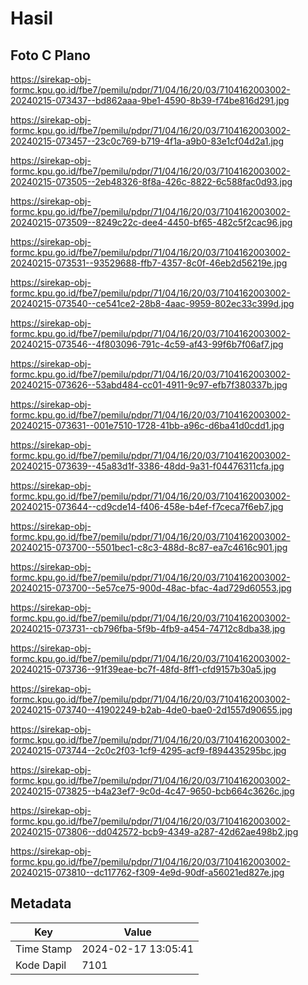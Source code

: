 # Hasil

## Foto C Plano

https://sirekap-obj-formc.kpu.go.id/fbe7/pemilu/pdpr/71/04/16/20/03/7104162003002-20240215-073437--bd862aaa-9be1-4590-8b39-f74be816d291.jpg

https://sirekap-obj-formc.kpu.go.id/fbe7/pemilu/pdpr/71/04/16/20/03/7104162003002-20240215-073457--23c0c769-b719-4f1a-a9b0-83e1cf04d2a1.jpg

https://sirekap-obj-formc.kpu.go.id/fbe7/pemilu/pdpr/71/04/16/20/03/7104162003002-20240215-073505--2eb48326-8f8a-426c-8822-6c588fac0d93.jpg

https://sirekap-obj-formc.kpu.go.id/fbe7/pemilu/pdpr/71/04/16/20/03/7104162003002-20240215-073509--8249c22c-dee4-4450-bf65-482c5f2cac96.jpg

https://sirekap-obj-formc.kpu.go.id/fbe7/pemilu/pdpr/71/04/16/20/03/7104162003002-20240215-073531--93529688-ffb7-4357-8c0f-46eb2d56219e.jpg

https://sirekap-obj-formc.kpu.go.id/fbe7/pemilu/pdpr/71/04/16/20/03/7104162003002-20240215-073540--ce541ce2-28b8-4aac-9959-802ec33c399d.jpg

https://sirekap-obj-formc.kpu.go.id/fbe7/pemilu/pdpr/71/04/16/20/03/7104162003002-20240215-073546--4f803096-791c-4c59-af43-99f6b7f06af7.jpg

https://sirekap-obj-formc.kpu.go.id/fbe7/pemilu/pdpr/71/04/16/20/03/7104162003002-20240215-073626--53abd484-cc01-4911-9c97-efb7f380337b.jpg

https://sirekap-obj-formc.kpu.go.id/fbe7/pemilu/pdpr/71/04/16/20/03/7104162003002-20240215-073631--001e7510-1728-41bb-a96c-d6ba41d0cdd1.jpg

https://sirekap-obj-formc.kpu.go.id/fbe7/pemilu/pdpr/71/04/16/20/03/7104162003002-20240215-073639--45a83d1f-3386-48dd-9a31-f04476311cfa.jpg

https://sirekap-obj-formc.kpu.go.id/fbe7/pemilu/pdpr/71/04/16/20/03/7104162003002-20240215-073644--cd9cde14-f406-458e-b4ef-f7ceca7f6eb7.jpg

https://sirekap-obj-formc.kpu.go.id/fbe7/pemilu/pdpr/71/04/16/20/03/7104162003002-20240215-073700--5501bec1-c8c3-488d-8c87-ea7c4616c901.jpg

https://sirekap-obj-formc.kpu.go.id/fbe7/pemilu/pdpr/71/04/16/20/03/7104162003002-20240215-073700--5e57ce75-900d-48ac-bfac-4ad729d60553.jpg

https://sirekap-obj-formc.kpu.go.id/fbe7/pemilu/pdpr/71/04/16/20/03/7104162003002-20240215-073731--cb796fba-5f9b-4fb9-a454-74712c8dba38.jpg

https://sirekap-obj-formc.kpu.go.id/fbe7/pemilu/pdpr/71/04/16/20/03/7104162003002-20240215-073736--91f39eae-bc7f-48fd-8ff1-cfd9157b30a5.jpg

https://sirekap-obj-formc.kpu.go.id/fbe7/pemilu/pdpr/71/04/16/20/03/7104162003002-20240215-073740--41902249-b2ab-4de0-bae0-2d1557d90655.jpg

https://sirekap-obj-formc.kpu.go.id/fbe7/pemilu/pdpr/71/04/16/20/03/7104162003002-20240215-073744--2c0c2f03-1cf9-4295-acf9-f894435295bc.jpg

https://sirekap-obj-formc.kpu.go.id/fbe7/pemilu/pdpr/71/04/16/20/03/7104162003002-20240215-073825--b4a23ef7-9c0d-4c47-9650-bcb664c3626c.jpg

https://sirekap-obj-formc.kpu.go.id/fbe7/pemilu/pdpr/71/04/16/20/03/7104162003002-20240215-073806--dd042572-bcb9-4349-a287-42d62ae498b2.jpg

https://sirekap-obj-formc.kpu.go.id/fbe7/pemilu/pdpr/71/04/16/20/03/7104162003002-20240215-073810--dc117762-f309-4e9d-90df-a56021ed827e.jpg


## Metadata

| Key        | Value               |
| ---------- | ------------------- |
| Time Stamp | 2024-02-17 13:05:41 |
| Kode Dapil | 7101                |



